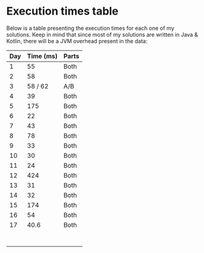 # Execution times table 

Below is a table presenting the execution times for each one of my solutions. Keep in mind that since most of my solutions are written in Java & Kotlin, there will be a 
JVM overhead present in the data:

| Day | Time (ms) | Parts |
|-----|-----------|-------|
|   1 |        55 | Both  |
|   2 |        58 | Both  |
|   3 |   58 / 62 | A/B   |
|   4 |        39 | Both  |
|   5 |       175 | Both  |
|   6 |        22 | Both  |
|   7 |        43 | Both  |
|   8 |        78 | Both  |
|   9 |        33 | Both  |
|  10 |        30 | Both  |
|  11 |        24 | Both  |
|  12 |       424 | Both  |
|  13 |        31 | Both  |
|  14 |        32 | Both  |
|  15 |       174 | Both  |
|  16 |        54 | Both  |
|  17 |      40.6 | Both  |
|     |           |       |
|     |           |       |
|     |           |       |
|     |           |       |
|     |           |       |
|     |           |       |
|     |           |       |
